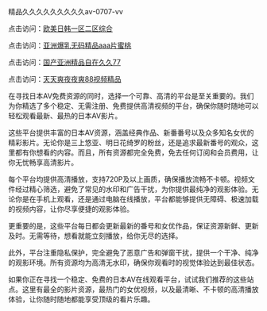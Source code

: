 
精品久久久久久久久久久aⅴ-0707-vv


点击访问：<a href="https://rtj-3zo.pages.dev/">欧美日韩一区二区综合</a>

点击访问：<a href="https://gsd-agv.pages.dev/">亚洲爆乳无码精品aaa片蜜桃</a>

点击访问：<a href="https://gda-c7m.pages.dev/">国产亚洲精品自在久久77</a>

点击访问：<a href="https://bsdf-5f5.pages.dev/">天天爽夜夜爽88视频精品</a>

在寻找日本AV免费资源的同时，选择一个可靠、高清的平台是至关重要的。我们为你精选了多个稳定、无需注册、免费提供高清视频的平台，确保你随时随地可以轻松观看最新、最热的日本AV影片。

这些平台提供丰富的日本AV资源，涵盖经典作品、新番番号以及众多知名女优的精彩影片。无论你是三上悠亚、明日花绮罗的粉丝，还是追求最新番号的观众，这里都有你想看的内容。而且，所有资源都完全免费，免去任何订阅和会员费用，让你无忧畅享高清影片。

每个平台均提供高清播放，支持720P及以上画质，确保播放流畅不卡顿。视频文件经过精心筛选，避免了常见的水印和广告干扰，为你提供最纯净的观影体验。无论你是在手机上观看，还是通过电脑在线播放，平台都能够提供无障碍、极速加载的视频内容，让你尽享便捷的观影体验。

更重要的是，这些平台每日都会更新最新的番号和女优作品，保证资源新鲜、更新及时。无需等待，想看就能立刻播放，给你无尽的选择。

此外，平台注重隐私保护，完全避免了恶意广告和弹窗干扰，提供一个干净、纯净的观影环境。所有资源均为高清无水印，确保你观看时的视觉体验达到最佳状态。

如果你正在寻找一个稳定、免费的日本AV在线观看平台，试试我们推荐的这些站点。这里有最全的影片资源，最热门的女优视频，以及最清晰、不卡顿的高清播放体验，让你随时随地都能享受顶级的看片乐趣。


<span style="display:none;">[Canonical link](https://github.com/vv20250707/vv10）</span>
